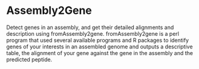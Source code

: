 # Assembly2Gene
Detect genes in an assembly, and get their detailed alignments and description using fromAssembly2gene. fromAssembly2gene is a perl program that used several available programs and R packages to identify genes of your interests in an assembled genome and outputs a descriptive table, the alignment of your gene against the gene in the assembly and the predicted peptide.
